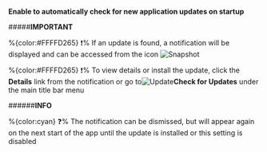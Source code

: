 **Enable to automatically check for new application updates on startup**

#####__IMPORTANT__

   %{color:#FFFFD265} ❗% If an update is found, a notification will be displayed and can be accessed from the icon ![Snapshot]([CURRENTFOLDER]/Resources/Docs/Images/BellRegular.png)
   
   %{color:#FFFFD265} ❗% To view details or install the update, click the **Details** link from the notification or go to![Update]([CURRENTFOLDER]/Resources/Docs/Images/Update.png)**Check for Updates** under the main title bar menu
	 
######__INFO__
 
  %{color:cyan} ❓% The notification can be dismissed, but will appear again on the next start of the app until the update is installed or this setting is disabled
